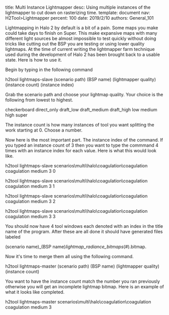 title:      Multi Instance Lightmapper
desc:       Using multiple instances of the lightmapper to cut down on rasterizing time.
template:   document
nav:        H2Tool>Lightmapper
percent:    100
date:       2019/2/10
authors:    General_101

Lightmapping in Halo 2 by default is a bit of a pain. Some maps you make could take days to finish on Super. This make expansive maps with many different light sources be almost impossible to test quickly without doing tricks like
cutting out the BSP you are testing or using lower quality lightmaps. At the time of current writing the lightmapper farm technique used during the development of Halo 2 has been brought back to a usable state. Here is how to use it.

Begin by typing in the following command

h2tool lightmaps-slave (scenario path) (BSP name) (lightmapper quality) (instance count) (instance index)

Grab the scenario path and choose your lightmap quality. Your choice is the following from lowest to highest.

checkerboard
direct_only
draft_low
draft_medium
draft_high
low
medium
high
super

The instance count is how many instances of tool you want splitting the work starting at 0. Choose a number.

Now here is the most important part. The instance index of the command. If you typed an instance count of 3 then you want to type the commmand 4 times with an instance index for each value. Here is what this would look like.

h2tool lightmaps-slave scenarios\multi\halo\coagulation\coagulation coagulation medium 3 0

h2tool lightmaps-slave scenarios\multi\halo\coagulation\coagulation coagulation medium 3 1

h2tool lightmaps-slave scenarios\multi\halo\coagulation\coagulation coagulation medium 3 2

h2tool lightmaps-slave scenarios\multi\halo\coagulation\coagulation coagulation medium 3 3

You should now have 4 tool windows each denoted with an index in the title name of the program. After these are all done it should have generated files labeled
 
(scenario name)_(BSP name)_lightmap_radiance_bitmaps_(#).bitmap.

Now it's time to merge them all using the following command.

h2tool lightmaps-master (scenario path) (BSP name) (lightmapper quality) (instance count)

You want to have the instance count match the number you ran previously otherwise you will get an incomplete lightmap bitmap. Here is an example of what it looks like completed.

h2tool lightmaps-master scenarios\multi\halo\coagulation\coagulation coagulation medium 3 
